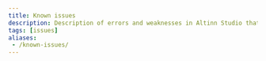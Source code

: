 ```yaml
---
title: Known issues
description: Description of errors and weaknesses in Altinn Studio that developers should know about.
tags: [issues]
aliases:
 - /known-issues/
---
```


<div id="knownIssuesContent"></div>

<script src="https://unpkg.com/axios/dist/axios.min.js"></script>
<script>
  let content = document.getElementById('knownIssuesContent');
  if (content.innerHTML === '') {
    content.innerHTML = 'Loading from github...';
  }  
   axios.get(`${'https://cors-anywhere.herokuapp.com/'}https://github.com/Altinn/altinn-studio/blob/master/KNOWNISSUES.md`)
    .then((res) => {
      const doc = new DOMParser().parseFromString(res.data, "text/html");

      content.innerHTML = doc.getElementById('readme').innerHTML;
      });
</script>
